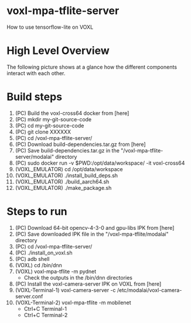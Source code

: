 # voxl-mpa-tflite-server

How to use tensorflow-lite on VOXL

High Level Overview
===================
The following picture shows at a glance how the different components interact with each other.

Build steps
===========
1. (PC) Build the voxl-cross64 docker from [here]
1. (PC) mkdir my-git-source-code
1. (PC) cd my-git-source-code
1. (PC) git clone XXXXXX
1. (PC) cd <path-to>/voxl-mpa-tflite-server/
1. (PC) Download build-dependencies.tar.gz from [here]
1. (PC) Save build-dependencies.tar.gz in the "<path-to>/voxl-mpa-tflite-server/modalai" directory
1. (PC) sudo docker run -v $PWD:/opt/data/workspace/ -it voxl-cross64
1. (VOXL_EMULATOR) cd /opt/data/workspace
1. (VOXL_EMULATOR) ./install_build_deps.sh
1. (VOXL_EMULATOR) ./build_aarch64.sh
1. (VOXL_EMULATOR) ./make_package.sh

Steps to run
============
1. (PC) Download 64-bit opencv-4-3-0 and gpu-libs IPK from [here]
1. (PC) Save downloaded IPK file in the "<path-to>/voxl-mpa-tflite/modalai" directory
1. (PC) cd <path-to>/voxl-mpa-tflite-server/
1. (PC) ./install_on_voxl.sh
1. (PC) adb shell
1. (VOXL) cd /bin/dnn
1. (VOXL) voxl-mpa-tflite -m pydnet
    - Check the outputs in the /bin/dnn directories
1. (PC) Install the voxl-camera-server IPK on VOXL from [here]
1. (VOXL-Terminal-1) voxl-camera-server -c /etc/modalai/voxl-camera-server.conf
1. (VOXL-Terminal-2) voxl-mpa-tflite -m mobilenet
    - Ctrl+C Terminal-1
    - Ctrl+C Terminal-2
